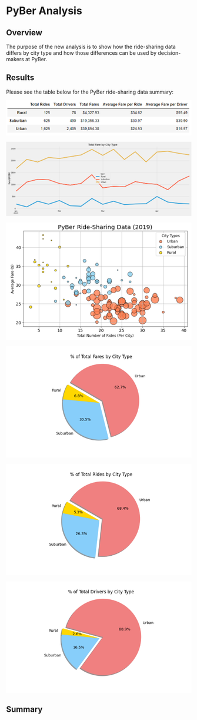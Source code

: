 # **PyBer Analysis**

## **Overview**

The purpose of the new analysis is to show how the ride-sharing data differs by city type and how those differences can be used by decision-makers at PyBer.

## **Results**

Please see the table below for the PyBer ride-sharing data summary:

![](analysis/pyber_summary_df.png)

![](analysis/PyBer_fare_summary.png)

![](analysis/Fig1.png)

![](analysis/Fig5.png)

![](analysis/Fig6.png)

![](analysis/Fig7.png)

## **Summary**
